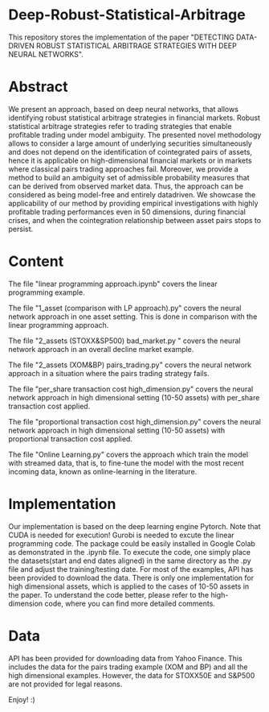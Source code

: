 # Deep-Robust-Statistical-Arbitrage
This repository stores the implementation of the paper "DETECTING DATA-DRIVEN ROBUST STATISTICAL ARBITRAGE STRATEGIES WITH DEEP NEURAL NETWORKS". 

# Abstract
We present an approach, based on deep neural networks, that allows identifying robust statistical arbitrage strategies in financial markets. Robust statistical arbitrage strategies refer
to trading strategies that enable profitable trading under model ambiguity. The presented novel
methodology allows to consider a large amount of underlying securities simultaneously and does not
depend on the identification of cointegrated pairs of assets, hence it is applicable on high-dimensional
financial markets or in markets where classical pairs trading approaches fail. Moreover, we provide
a method to build an ambiguity set of admissible probability measures that can be derived from
observed market data. Thus, the approach can be considered as being model-free and entirely datadriven. We showcase the applicability of our method by providing empirical investigations with
highly profitable trading performances even in 50 dimensions, during financial crises, and when the
cointegration relationship between asset pairs stops to persist.

# Content
The file "linear programming approach.ipynb" covers the linear programming example.

The file "1_asset (comparison with LP approach).py" covers the neural network approach in one asset setting. This is done in comparison with the linear programming approach.

The file "2_assets (STOXX&SP500) bad_market.py " covers the neural network approach in an overall decline market example.

The file "2_assets (XOM&BP) pairs_trading.py" covers the neural network approach in a situation where the pairs trading strategy fails.

The file "per_share transaction cost high_dimension.py" covers the neural network approach in high dimensional setting (10-50 assets) with per_share transaction cost applied.

The file "proportional transaction cost high_dimension.py" covers the neural network approach in high dimensional setting (10-50 assets) with proportional transaction cost applied.


The file "Online Learning.py" covers the approach which train the model
with streamed data, that is, to fine-tune the model with the most recent incoming data, known as online-learning in the literature.

# Implementation
Our implementation is based on the deep learning engine Pytorch. Note that CUDA is needed for execution!
Gurobi is needed to excute the linear programming code. The package could be easily installed in Google Colab as demonstrated in the .ipynb file.
To execute the code, one simply place the datasets(start and end dates aligned) in the same directory as the .py file and adjust the training/testing date. For most of the examples, API has been provided to download the data.
There is only one implementation for high dimensional assets, which is applied to the cases of 10-50 assets in the paper. To understand the code better, please refer to the high-dimension code, where you can find more detailed comments.

# Data
API has been provided for downloading data from Yahoo Finance. This includes the data for the pairs trading example (XOM and BP) and all the high dimensional examples.
However, the data for STOXX50E and S&P500 are not provided for legal reasons. 

Enjoy! :)
